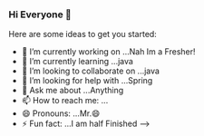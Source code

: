 ### Hi Everyone 👋

Here are some ideas to get you started:

- 🔭 I’m currently working on ...Nah Im a Fresher!
- 🌱 I’m currently learning ...java
- 👯 I’m looking to collaborate on ...java
- 🤔 I’m looking for help with ...Spring
- 💬 Ask me about ...Anything
- 📫 How to reach me: ...
- 😄 Pronouns: ...Mr.😄
- ⚡ Fun fact: ...I am half Finished
-->
